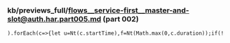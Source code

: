 ### kb/previews_full/flows__service-first__master-and-slot@auth.har.part005.md (part 002)

```md
).forEach(c=>{let u=Nt(c.startTime),f=Nt(Math.max(0,c.duration));if(!
```

```
